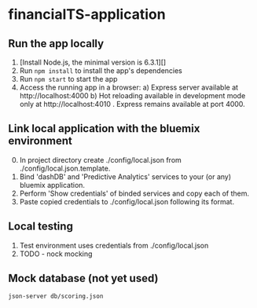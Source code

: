 # financialTS-application

## Run the app locally

1. [Install Node.js, the minimal version is 6.3.1][]
2. Run `npm install` to install the app's dependencies
3. Run `npm start` to start the app
4. Access the running app in a browser:
a) Express server available at http://localhost:4000
b) Hot reloading available in development mode only at http://localhost:4010 . Express remains available at port 4000.

## Link local application with the bluemix environment

0. In project directory create ./config/local.json from ./config/local.json.template.
1. Bind 'dashDB' and 'Predictive Analytics' services to your (or any) bluemix application.
2. Perform 'Show credentials' of binded services and copy each of them.
3. Paste copied credentials to ./config/local.json following its format.

## Local testing
1. Test environment uses credentials from ./config/local.json
2. TODO - nock mocking

## Mock database (not yet used)

```json-server db/scoring.json```
